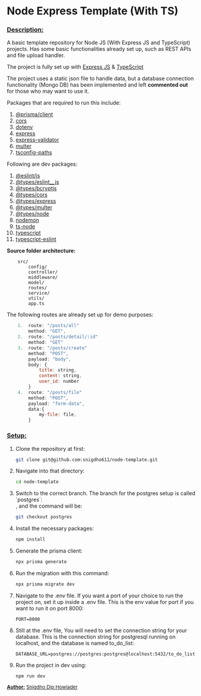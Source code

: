 # Node Express Template (With TS)

### <u><b>Description:</b></u>

<p>A basic template repository for Node JS (With Express JS and TypeScript) projects. Has some basic functionalities already set up, such as REST APIs and file upload handler.</p>

The project is fully set up with <a href="">Express JS</a> & <a href="https://www.typescriptlang.org/">TypeScript</a>

<p>The project uses a static json file to handle data, but a database connection functionality (Mongo DB) has been implemented and left <b>commented out</b> for those who may want to use it.</p>
<p>Packages that are required to run this include:</p>
<ol>
    <li>
        <a href="https://www.npmjs.com/package/@prisma/client">@prisma/client</a>
    </li>
    <li>
        <a href="https://www.npmjs.com/package/cors">cors</a>
    </li>
    <li>
        <a href="https://www.npmjs.com/package/dotenv">dotenv</a>
    </li>
    <li>
        <a href="https://www.npmjs.com/package/express">express</a>
    </li>
    <li>
        <a href="https://www.npmjs.com/package/express-validator">express-validator</a>
    </li>
    <li>
        <a href="https://www.npmjs.com/package/multer">multer</a>
    </li>
    <li>
        <a href="https://www.npmjs.com/package/multer">tsconfig-paths</a>
    </li>
</ol>
<span>Following are dev packages:</span>
<ol>
    <li>
        <a href="https://www.npmjs.com/package/@eslint/js">@eslint/js</a>
    </li>
    <li>
        <a href="https://www.npmjs.com/package/@types/eslint__js">@types/eslint__js</a>
    </li>
    <li>
        <a href="https://www.npmjs.com/package/@types/bcryptjs">@types/bcryptjs</a>
    </li>
    <li>
        <a href="https://www.npmjs.com/package/@types/cors">@types/cors</a>
    </li>
    <li>
        <a href="https://www.npmjs.com/package/@types/express">@types/express</a>
    </li>
    <li>
        <a href="https://www.npmjs.com/package/@types/multer">@types/multer</a>
    </li>
    <li>
        <a href="https://www.npmjs.com/package/@types/node">@types/node</a>
    </li>
    <li>
        <a href="https://www.npmjs.com/package/nodemon">nodemon</a>
    </li>
    <li>
        <a href="https://www.npmjs.com/package/ts-node">ts-node</a>
    </li> 
    <li>
        <a href="https://www.npmjs.com/package/typescript">typescript</a>
    </li>
    <li>
        <a href="https://www.npmjs.com/package/typescript-eslint">typescript-eslint</a>
    </li>
</ol>
<p><strong>Source folder architecture:</strong></p>

```
    src/
        config/
        controller/
        middleware/
        model/
        routes/
        service/
        utils/
        app.ts
```

<p>The following routes are already set up for demo purposes:</p>

```js
    1.  route: "/posts/all"
        method: "GET",
    2.  route: "/posts/detail/:id"
        method: "GET"
    3.  route: "/posts/create"
        method: "POST",
        payload: "body",
        body: {
            title: string,
            content: string,
            user_id: number
        }
    4.  route: "/posts/file"
        method: "POST",
        payload: "form-data",
        data:{
            my-file: file,
        }
```

### <u><b>Setup:</b></u>

<ol>
<li>Clone the repository at first: </li>

```bash
git clone git@github.com:snigdho611/node-template.git
```

<li>Navigate into that directory:</li>

```bash
cd node-template
```

<li>Switch to the correct branch. The branch for the postgres setup is called `postgres`:</li>
, and the command will be:

```bash
git checkout postgres
```

<li>Install the necessary packages:</li>

```bash
npm install
```

<li>Generate the prisma client:</li>

```bash
npx prisma generate
```

<li>Run the migration with this command:</li>

```bash
npx prisma migrate dev
```

<li>Navigate to the .env file. If you want a port of your choice to run the project on, set it up inside a .env file. This is the env value for port if you want to run it on port 8000:</li>

```env
PORT=8000
```

<li>Still at the .env file, You will need to set the connection string for your database. This is the connection string for postgresql running on localhost, and the database is named to_do_list:</li>

```env
DATABASE_URL=postgres://postgres:postgres@localhost:5432/to_do_list
```

<li>Run the project in dev using:</li>

```node
npm run dev
```

</ol>

<p style="font-size: 13px">
<u><b>Author:</b></u>
<a href="https://github.com/snigdho611">Snigdho Dip Howlader</a>
</p>
